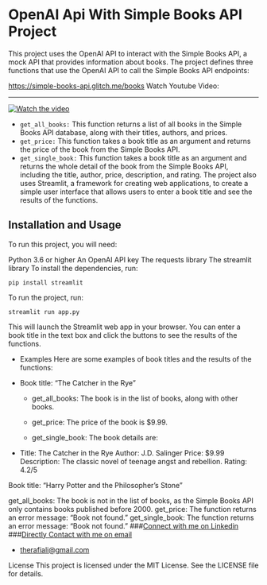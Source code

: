 # OpenAI Api With Simple Books API Project
This project uses the OpenAI API to interact with the Simple Books API, a mock API that provides information about books. The project defines three functions that use the OpenAI API to call the Simple Books API endpoints:

https://simple-books-api.glitch.me/books
Watch Youtube Video:
_______________________________________________

[![Watch the video](https://i.ytimg.com/vi/ToefrGde6NY/hqdefault.jpg?sqp=-oaymwE2CPYBEIoBSFXyq4qpAygIARUAAIhCGAFwAcABBvABAfgB_gmAAtAFigIMCAAQARhaIGUoWjAP&rs=AOn4CLDmEa-5rzsbChZJSsF9OWOv3TaBtw)](https://www.youtube.com/watch?v=ToefrGde6NY)



- `get_all_books:` This function returns a list of all books in the Simple Books API database, along with their titles, authors, and prices.
- `get_price:` This function takes a book title as an argument and returns the price of the book from the Simple Books API.
- `get_single_book:` This function takes a book title as an argument and returns the whole detail of the book from the Simple Books API, including the title, author, price, description, and rating.
The project also uses Streamlit, a framework for creating web applications, to create a simple user interface that allows users to enter a book title and see the results of the functions.

## Installation and Usage
To run this project, you will need:

Python 3.6 or higher
An OpenAI API key
The requests library
The streamlit library
To install the dependencies, run:

`pip install streamlit`

To run the project, run:

`streamlit run app.py`

This will launch the Streamlit web app in your browser. You can enter a book title in the text box and click the buttons to see the results of the functions.

 - Examples
Here are some examples of book titles and the results of the functions:

-  Book title: “The Catcher in the Rye”

    - get_all_books: The book is in the list of books, along with other books.

    - get_price: The price of the book is $9.99.

    - get_single_book: The book details are:

- Title: The Catcher in the Rye Author: J.D. Salinger Price: $9.99 Description: The classic novel of teenage angst and rebellion. Rating: 4.2/5

Book title: “Harry Potter and the Philosopher’s Stone”

get_all_books: The book is not in the list of books, as the Simple Books API only contains books published before 2000.
get_price: The function returns an error message: “Book not found.”
get_single_book: The function returns an error message: “Book not found.”
###[Connect with me on Linkedin](https://www.linkedin.com/in/therafiali/)
###[Directly Contact with me on email](mailto:therafiali@gmial.com)
- therafiali@gmail.com

License
This project is licensed under the MIT License. See the LICENSE file for details.
